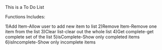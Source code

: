 This is a To Do List

Functions Includes:

1)Add Item-Allow user to add new item to list 
2)Remove Item-Remove one item from the list
3)Clear list-clear out the whole list
4)Get complete-get complete set of the list
5)isComplete-Show only completed items
6)isIncomplete-Show only incomplete items 